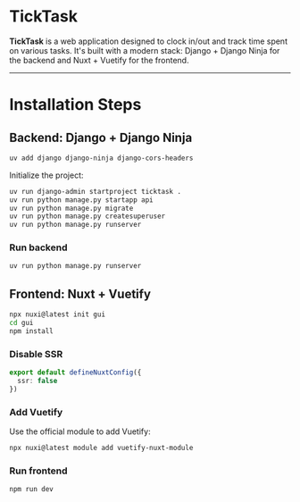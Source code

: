 # TickTask

**TickTask** is a web application designed to clock in/out and track time spent on various tasks. It's built with a modern stack: Django + Django Ninja for the backend and Nuxt + Vuetify for the frontend.

---

# Installation Steps

## Backend: Django + Django Ninja

```sh
uv add django django-ninja django-cors-headers
```

Initialize the project:
```sh
uv run django-admin startproject ticktask .
uv run python manage.py startapp api  
uv run python manage.py migrate
uv run python manage.py createsuperuser
uv run python manage.py runserver
```

### Run backend
```sh
uv run python manage.py runserver
```


## Frontend: Nuxt + Vuetify
```sh
npx nuxi@latest init gui
cd gui
npm install
```
### Disable SSR
```ts
export default defineNuxtConfig({
  ssr: false
})
```

### Add Vuetify

Use the official module to add Vuetify:
```sh
npx nuxi@latest module add vuetify-nuxt-module
```

### Run frontend
```sh
npm run dev
```

